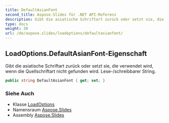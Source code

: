 ```yaml
---
title: DefaultAsianFont
second_title: Aspose.Slides für .NET API-Referenz
description: Gibt die asiatische Schriftart zurück oder setzt sie, die verwendet wird, wenn die Quellschriftart nicht gefunden wird. Lese-/schreibbarer String.
type: docs
weight: 30
url: /de/aspose.slides/loadoptions/defaultasianfont/
---
```


## LoadOptions.DefaultAsianFont-Eigenschaft

Gibt die asiatische Schriftart zurück oder setzt sie, die verwendet wird, wenn die Quellschriftart nicht gefunden wird. Lese-/schreibbarer String.

```csharp
public string DefaultAsianFont { get; set; }
```

### Siehe Auch

* Klasse [LoadOptions](../../loadoptions)
* Namensraum [Aspose.Slides](../../loadoptions)
* Assembly [Aspose.Slides](../../../)

<!-- DO NOT EDIT: generiert von xmldocmd für Aspose.Slides.dll -->